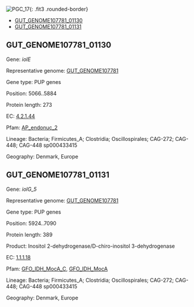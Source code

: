![PGC_17](../static/images/Clusters_figure/PGC_17.jpg){: .fit3 .rounded-border}

<ul id="myTab" class="nav nav-tabs">
  <li class="active">
        <a href="#tab1" data-toggle="tab">GUT_GENOME107781_01130</a>
  </li>
<li><a href="#tab2" data-toggle="tab">GUT_GENOME107781_01131</a></li>
</ul>

<div id="myTabContent" class="tab-content">
  <div class="tab-pane fade in active" id="tab1">

<h2 id="GUT_GENOME107781_01130">GUT_GENOME107781_01130</h2>
<p>Gene: <em>iolE</em>
<p>Representative genome: <a href="https://www.ebi.ac.uk/metagenomics/genomes/MGYG-HGUT-01765">GUT_GENOME107781</a></p>
<p>Gene type: PUP genes</p>
<p>Position: 5066..5884</p>
<p>Protein length: 273</p>
<p>EC: <a href="https://www.brenda-enzymes.org/enzyme.php?ecno=4.2.1.44">4.2.1.44</a></p>
<p>Pfam: <a href="http://pfam.xfam.org/family/AP_endonuc_2">AP_endonuc_2</a></p>

<p>Lineage: Bacteria; Firmicutes_A; Clostridia; Oscillospirales; CAG-272; CAG-448; CAG-448 sp000433415</p>
<p>Geography: Denmark, Europe</p>
  </div>

  <div class="tab-pane fade" id="tab2">

<h2 id="GUT_GENOME107781_01131">GUT_GENOME107781_01131</h2>
<p>Gene: <em>iolG_5</em></p>
<p>Representative genome: <a href="https://www.ebi.ac.uk/metagenomics/genomes/MGYG-HGUT-01765">GUT_GENOME107781</a></p>
<p>Gene type: PUP genes</p>
<p>Position: 5924..7090</p>
<p>Protein length: 389</p>
<p>Product: Inositol 2-dehydrogenase/D-chiro-inositol 3-dehydrogenase</p>
<p>EC: <a href="https://www.brenda-enzymes.org/enzyme.php?ecno=1.1.1.18">1.1.1.18</a></p>
<p>Pfam: <a href="http://pfam.xfam.org/family/GFO_IDH_MocA_C">GFO_IDH_MocA_C</a>, <a href="http://pfam.xfam.org/family/GFO_IDH_MocA">GFO_IDH_MocA</a></p>
<p>Lineage: Bacteria; Firmicutes_A; Clostridia; Oscillospirales; CAG-272; CAG-448; CAG-448 sp000433415</p>
<p>Geography: Denmark, Europe</p>

  </div>
</div>
